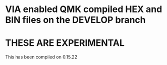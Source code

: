 # VIA enabled QMK compiled HEX and BIN files on the DEVELOP branch

# THESE ARE EXPERIMENTAL 

 This has been compiled on 0.15.22
